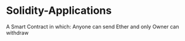 # Solidity-Applications
A Smart Contract  in which:
Anyone can send Ether and only Owner can withdraw
